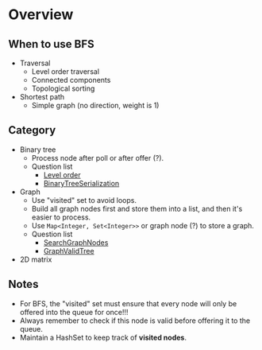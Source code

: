 # Overview

## When to use BFS

- Traversal
  - Level order traversal
  - Connected components
  - Topological sorting
- Shortest path
  - Simple graph (no direction, weight is 1)

## Category

- Binary tree
  - Process node after poll or after offer (?).
  - Question list
    - [Level order](LevelOrderTraversal.md)
    - [BinaryTreeSerialization](BinaryTreeSerialization.md)
- Graph
  - Use "visited" set to avoid loops.
  - Build all graph nodes first and store them into a list, and then it's easier to process.
  - Use `Map<Integer, Set<Integer>>` or graph node (?) to store a graph.
  - Question list
    - [SearchGraphNodes](SearchGraphNodes.md)
    - [GraphValidTree](GraphValidTree.md)
- 2D matrix

## Notes

- For BFS, the "visited" set must ensure that every node will only be offered into the queue for once!!!
- Always remember to check if this node is valid before offering it to the queue.
- Maintain a HashSet to keep track of __visited nodes__.